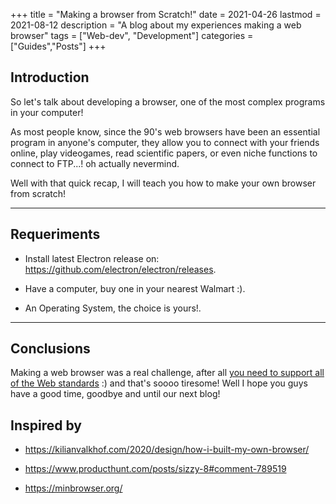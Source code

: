 +++
title = "Making a browser from Scratch!"
date = 2021-04-26
lastmod = 2021-08-12
description = "A blog about my experiences making a web browser"
tags = ["Web-dev", "Development"]
categories = ["Guides","Posts"]
+++

## Introduction

So let's talk about developing a browser, one of the most complex programs in your computer!

As most people know, since the 90's web browsers have been an essential program in anyone's computer, they allow you to connect with your friends online, play videogames, read scientific papers, or even niche functions to connect to FTP...! oh actually nevermind.

Well with that quick recap, I will teach you how to make your own browser from scratch!

---

## Requeriments

* Install latest Electron release on: <https://github.com/electron/electron/releases>.

* Have a computer, buy one in your nearest Walmart :).

* An Operating System, the choice is yours!.

---

## Conclusions

Making a web browser was a real challenge, after all [you need to support all of the Web standards](https://en.wikipedia.org/wiki/Web_standards) :) and that's soooo tiresome! Well I hope you guys have a good time, goodbye and until our next blog!

## Inspired by

* <https://kilianvalkhof.com/2020/design/how-i-built-my-own-browser/>

* <https://www.producthunt.com/posts/sizzy-8#comment-789519>

* <https://minbrowser.org/>

